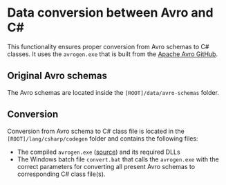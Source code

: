 # Data conversion between Avro and C#

This functionality ensures proper conversion from Avro schemas to C# classes. It uses the `avrogen.exe` that is built from the [Apache Avro GitHub](https://github.com/apache/avro).

## Original Avro schemas

The Avro schemas are located inside the `[ROOT]/data/avro-schemas` folder.

## Conversion

Conversion from Avro schema to C# class file is located in the `[ROOT]/lang/csharp/codegen` folder and contains the following files:

* The compiled `avrogen.exe` ([source](https://github.com/apache/avro/tree/master/lang/csharp/src/apache/codegen)) and its required DLLs
* The Windows batch file `convert.bat` that calls the `avrogen.exe` with the correct parameters for converting all present Avro schemas to corresponding C# class file(s).